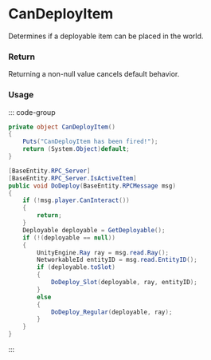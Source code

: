 <Badge type="danger" text="Carbon Compatible"/><Badge type="warning" text="Oxide Compatible"/>
# CanDeployItem
Determines if a deployable item can be placed in the world.
### Return
Returning a non-null value cancels default behavior.

### Usage
::: code-group
```csharp [Example]
private object CanDeployItem()
{
	Puts("CanDeployItem has been fired!");
	return (System.Object)default;
}
```
```csharp [Source — Assembly-CSharp @ Deployer]
[BaseEntity.RPC_Server]
[BaseEntity.RPC_Server.IsActiveItem]
public void DoDeploy(BaseEntity.RPCMessage msg)
{
	if (!msg.player.CanInteract())
	{
		return;
	}
	Deployable deployable = GetDeployable();
	if (!(deployable == null))
	{
		UnityEngine.Ray ray = msg.read.Ray();
		NetworkableId entityID = msg.read.EntityID();
		if (deployable.toSlot)
		{
			DoDeploy_Slot(deployable, ray, entityID);
		}
		else
		{
			DoDeploy_Regular(deployable, ray);
		}
	}
}

```
:::
